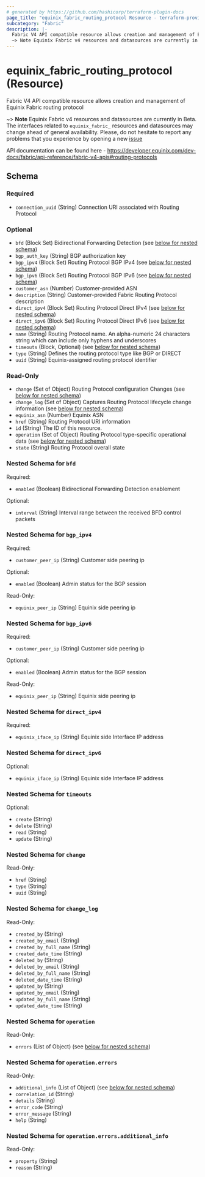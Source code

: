```yaml
---
# generated by https://github.com/hashicorp/terraform-plugin-docs
page_title: "equinix_fabric_routing_protocol Resource - terraform-provider-equinix"
subcategory: "Fabric"
description: |-
  Fabric V4 API compatible resource allows creation and management of Equinix Fabric routing protocol
  ~> Note Equinix Fabric v4 resources and datasources are currently in Beta. The interfaces related to equinix_fabric_ resources and datasources may change ahead of general availability. Please, do not hesitate to report any problems that you experience by opening a new issue https://github.com/equinix/terraform-provider-equinix/issues/new?template=bug.md
---
```


# equinix_fabric_routing_protocol (Resource)

Fabric V4 API compatible resource allows creation and management of Equinix Fabric routing protocol

~> **Note** Equinix Fabric v4 resources and datasources are currently in Beta. The interfaces related to `equinix_fabric_` resources and datasources may change ahead of general availability. Please, do not hesitate to report any problems that you experience by opening a new [issue](https://github.com/equinix/terraform-provider-equinix/issues/new?template=bug.md)

API documentation can be found here - https://developer.equinix.com/dev-docs/fabric/api-reference/fabric-v4-apis#routing-protocols


<!-- schema generated by tfplugindocs -->
## Schema

### Required

- `connection_uuid` (String) Connection URI associated with Routing Protocol

### Optional

- `bfd` (Block Set) Bidirectional Forwarding Detection (see [below for nested schema](#nestedblock--bfd))
- `bgp_auth_key` (String) BGP authorization key
- `bgp_ipv4` (Block Set) Routing Protocol BGP IPv4 (see [below for nested schema](#nestedblock--bgp_ipv4))
- `bgp_ipv6` (Block Set) Routing Protocol BGP IPv6 (see [below for nested schema](#nestedblock--bgp_ipv6))
- `customer_asn` (Number) Customer-provided ASN
- `description` (String) Customer-provided Fabric Routing Protocol description
- `direct_ipv4` (Block Set) Routing Protocol Direct IPv4 (see [below for nested schema](#nestedblock--direct_ipv4))
- `direct_ipv6` (Block Set) Routing Protocol Direct IPv6 (see [below for nested schema](#nestedblock--direct_ipv6))
- `name` (String) Routing Protocol name. An alpha-numeric 24 characters string which can include only hyphens and underscores
- `timeouts` (Block, Optional) (see [below for nested schema](#nestedblock--timeouts))
- `type` (String) Defines the routing protocol type like BGP or DIRECT
- `uuid` (String) Equinix-assigned routing protocol identifier

### Read-Only

- `change` (Set of Object) Routing Protocol configuration Changes (see [below for nested schema](#nestedatt--change))
- `change_log` (Set of Object) Captures Routing Protocol lifecycle change information (see [below for nested schema](#nestedatt--change_log))
- `equinix_asn` (Number) Equinix ASN
- `href` (String) Routing Protocol URI information
- `id` (String) The ID of this resource.
- `operation` (Set of Object) Routing Protocol type-specific operational data (see [below for nested schema](#nestedatt--operation))
- `state` (String) Routing Protocol overall state

<a id="nestedblock--bfd"></a>
### Nested Schema for `bfd`

Required:

- `enabled` (Boolean) Bidirectional Forwarding Detection enablement

Optional:

- `interval` (String) Interval range between the received BFD control packets


<a id="nestedblock--bgp_ipv4"></a>
### Nested Schema for `bgp_ipv4`

Required:

- `customer_peer_ip` (String) Customer side peering ip

Optional:

- `enabled` (Boolean) Admin status for the BGP session

Read-Only:

- `equinix_peer_ip` (String) Equinix side peering ip


<a id="nestedblock--bgp_ipv6"></a>
### Nested Schema for `bgp_ipv6`

Required:

- `customer_peer_ip` (String) Customer side peering ip

Optional:

- `enabled` (Boolean) Admin status for the BGP session

Read-Only:

- `equinix_peer_ip` (String) Equinix side peering ip


<a id="nestedblock--direct_ipv4"></a>
### Nested Schema for `direct_ipv4`

Required:

- `equinix_iface_ip` (String) Equinix side Interface IP address


<a id="nestedblock--direct_ipv6"></a>
### Nested Schema for `direct_ipv6`

Optional:

- `equinix_iface_ip` (String) Equinix side Interface IP address


<a id="nestedblock--timeouts"></a>
### Nested Schema for `timeouts`

Optional:

- `create` (String)
- `delete` (String)
- `read` (String)
- `update` (String)


<a id="nestedatt--change"></a>
### Nested Schema for `change`

Read-Only:

- `href` (String)
- `type` (String)
- `uuid` (String)


<a id="nestedatt--change_log"></a>
### Nested Schema for `change_log`

Read-Only:

- `created_by` (String)
- `created_by_email` (String)
- `created_by_full_name` (String)
- `created_date_time` (String)
- `deleted_by` (String)
- `deleted_by_email` (String)
- `deleted_by_full_name` (String)
- `deleted_date_time` (String)
- `updated_by` (String)
- `updated_by_email` (String)
- `updated_by_full_name` (String)
- `updated_date_time` (String)


<a id="nestedatt--operation"></a>
### Nested Schema for `operation`

Read-Only:

- `errors` (List of Object) (see [below for nested schema](#nestedobjatt--operation--errors))

<a id="nestedobjatt--operation--errors"></a>
### Nested Schema for `operation.errors`

Read-Only:

- `additional_info` (List of Object) (see [below for nested schema](#nestedobjatt--operation--errors--additional_info))
- `correlation_id` (String)
- `details` (String)
- `error_code` (String)
- `error_message` (String)
- `help` (String)

<a id="nestedobjatt--operation--errors--additional_info"></a>
### Nested Schema for `operation.errors.additional_info`

Read-Only:

- `property` (String)
- `reason` (String)


